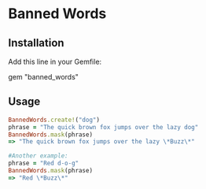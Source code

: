 # Banned Words

## Installation

Add this line in your Gemfile:

  gem "banned_words"

## Usage

```ruby
BannedWords.create!("dog")
phrase = "The quick brown fox jumps over the lazy dog"
BannedWords.mask(phrase)
=> "The quick brown fox jumps over the lazy \*Buzz\*"

#Another example:
phrase = "Red d-o-g"
BannedWords.mask(phrase)
=> "Red \*Buzz\*"
```